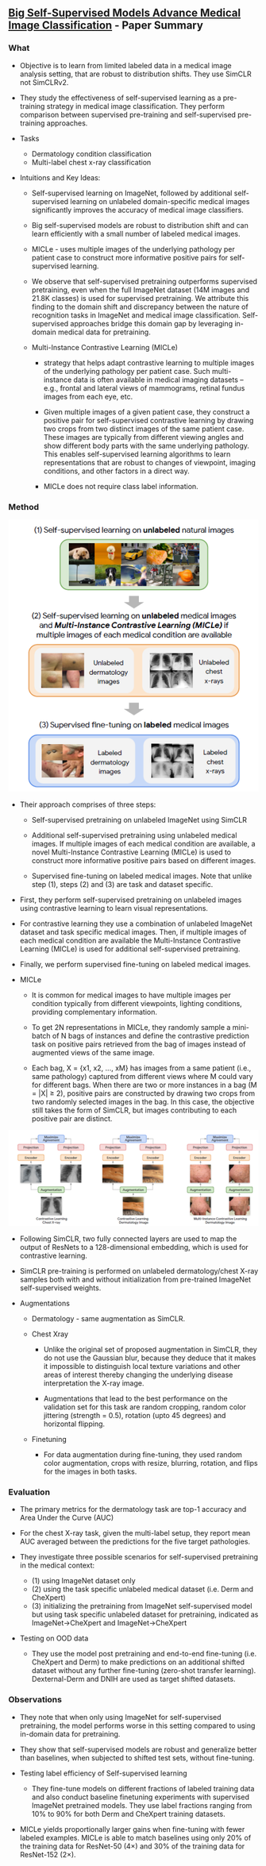 ## [Big Self-Supervised Models Advance Medical Image Classification](https://openaccess.thecvf.com/content/ICCV2021/papers/Azizi_Big_Self-Supervised_Models_Advance_Medical_Image_Classification_ICCV_2021_paper.pdf) - Paper Summary

### What
- Objective is to learn from limited labeled data in a medical image analysis setting, that are robust to distribution shifts. They use SimCLR not SimCLRv2.

- They study the effectiveness of self-supervised learning as a pre-training strategy in medical image classification. They perform comparison between supervised pre-training and self-supervised pre-training approaches.

- Tasks
    - Dermatology condition classification
    - Multi-label chest x-ray classification

- Intuitions and Key Ideas:
	- Self-supervised learning on ImageNet, followed by additional self-supervised learning on unlabeled domain-specific medical images significantly improves the accuracy of medical image classifiers.
	
	- Big self-supervised models are robust to distribution shift and can learn efficiently with a small number of labeled medical images.

	- MICLe -  uses multiple images of the underlying pathology per patient case to construct more informative positive pairs for self-supervised learning.

	- We observe that self-supervised pretraining outperforms supervised pretraining, even when the full ImageNet dataset (14M images and 21.8K classes) is used for supervised pretraining. We attribute this finding to the domain shift and discrepancy between the nature of recognition tasks in ImageNet and medical image classification. Self-supervised approaches bridge this domain gap by leveraging in-domain medical data for pretraining.

	- Multi-Instance Contrastive Learning (MICLe) 
		- strategy that helps adapt contrastive learning to multiple images of the underlying pathology per patient case. Such multi-instance data is often available in medical imaging datasets – e.g., frontal and lateral views of mammograms, retinal fundus images from each eye, etc.

		- Given multiple images of a given patient case, they construct a positive pair for self-supervised contrastive learning by drawing two crops from two distinct images of the same patient case. These images are typically from different viewing angles and show different body parts with the same underlying pathology. This enables self-supervised learning algorithms to learn representations that are robust to changes of viewpoint, imaging conditions, and other factors in a direct way.

		- MICLe does not require class label information.


### Method

<img src="paperSummaries/medicalImageSelfSupervisedLearning.PNG?raw=true"/>

- Their approach comprises of three steps: 
    - Self-supervised pretraining on unlabeled ImageNet using SimCLR 

    - Additional self-supervised pretraining using unlabeled medical images. If multiple images of each medical condition are available, a novel Multi-Instance Contrastive Learning (MICLe) is used to construct more informative positive pairs based on different images.

    - Supervised fine-tuning on labeled medical images. Note that unlike step (1), steps (2) and (3) are task and dataset specific.

- First, they perform self-supervised pretraining on unlabeled images using contrastive learning to learn visual representations.

- For contrastive learning they use a combination of unlabeled ImageNet dataset and task specific medical images. Then, if multiple images of each medical condition are available the Multi-Instance Contrastive Learning (MICLe) is used for additional self-supervised pretraining. 

- Finally, we perform supervised fine-tuning on labeled medical images. 

- MICLe
    - It is common for medical images to have multiple images per condition typically from different viewpoints, lighting conditions, providing complementary information.

    - To get 2N representations in MICLe, they randomly sample a mini-batch of N bags of instances and define the contrastive prediction task on positive pairs retrieved from the bag of images instead of augmented views of the same image.

    - Each bag, X = {x1, x2, ..., xM} has images from a same patient (i.e., same pathology) captured from different views where M could vary for different bags. When there are two or more instances in a bag (M = |X| ≥ 2),  positive pairs are constructed by drawing two crops from two randomly selected images in the bag. In this case, the objective still takes the form of SimCLR, but images contributing to each positive pair are distinct.

<img src="paperSummaries/medicalImageSelfSupervisedLearning2.PNG?raw=true"/>

- Following SimCLR, two fully connected layers are used to map the output of ResNets to a 128-dimensional embedding, which is used for contrastive learning.

- SimCLR pre-training is performed on unlabeled dermatology/chest X-ray samples both with and without initialization from pre-trained ImageNet self-supervised weights.

- Augmentations
    - Dermatology - same augmentation as SimCLR.

    - Chest Xray
        - Unlike the original set of proposed augmentation in SimCLR, they do not use the Gaussian blur, because they deduce that it makes it impossible to distinguish local texture variations and other areas of interest thereby changing the underlying disease interpretation the X-ray image.

        - Augmentations that lead to the best performance on the validation set for this task are random cropping, random color jittering (strength = 0.5), rotation (upto 45 degrees) and horizontal flipping.
        
    - Finetuning 
        - For data augmentation during fine-tuning, they used random color augmentation, crops with resize, blurring, rotation, and flips for the images in both tasks.

### Evaluation
- The primary metrics for the dermatology task are top-1 accuracy and Area Under the Curve (AUC)

- For the chest X-ray task, given the multi-label setup, they report mean AUC averaged between the predictions for the five target pathologies.

- They investigate three possible scenarios for self-supervised pretraining in the medical context: 
    - (1) using ImageNet dataset only
    - (2) using the task specific unlabeled medical dataset (i.e. Derm and CheXpert)
    - (3) initializing the pretraining from ImageNet self-supervised model but using task specific unlabeled dataset for pretraining, indicated as ImageNet→CheXpert and ImageNet→CheXpert

- Testing on OOD data
    - They use the model post pretraining and end-to-end fine-tuning (i.e. CheXpert and Derm) to make predictions on an additional shifted dataset without any further fine-tuning (zero-shot transfer learning). Dexternal-Derm and DNIH are used as target shifted datasets.

### Observations
- They note that when only using ImageNet for self-supervised pretraining, the model performs worse in this
setting compared to using in-domain data for pretraining.

- They show that self-supervised models are robust and generalize better than baselines, when subjected to
shifted test sets, without fine-tuning.

- Testing label efficiency of Self-supervised learning 
    - They fine-tune models on different fractions of labeled training data and also conduct baseline finetuning experiments with supervised ImageNet pretrained models. They use label fractions ranging from 10% to 90% for both Derm and CheXpert training datasets.

- MICLe yields proportionally larger gains when fine-tuning with fewer labeled examples. MICLe is able to match baselines using only 20% of the training data for ResNet-50 (4×) and 30% of the training data for ResNet-152 (2×).




